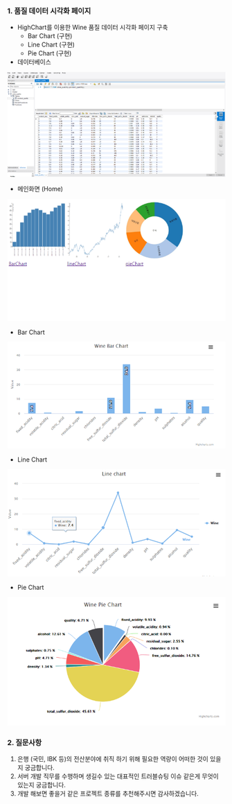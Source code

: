 ### 1. 품질 데이터 시각화 페이지

- HighChart를 이용한 Wine 품질 데이터 시각화 페이지 구축
  - Bar Chart (구현)
  - Line Chart (구현)
  - Pie Chart (구현)
- 데이터베이스

![screensh](./결과화면/wine_quality.PNG)



- 메인화면 (Home)

![screensh](./결과화면/home.PNG)

- Bar Chart

![screensh](./결과화면/barChart.PNG)



- Line Chart

![screensh](./결과화면/lineChart.PNG)



- Pie Chart

![screensh](./결과화면/pieChart.PNG)

### 2. 질문사항

1. 은행 (국민, IBK 등)의 전산분야에 취직 하기 위해 필요한 역량이 어떠한 것이 있을지 궁금합니다.
2. 서버 개발 직무를 수행하며 생길수 있는 대표적인 트러블슈팅 이슈 같은게 무엇이 있는지 궁금합니다.
3. 개발 해보면 좋을거 같은 프로젝트 종류를 추천해주시면 감사하겠습니다.